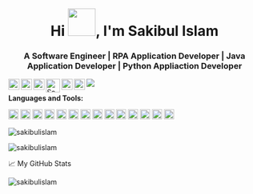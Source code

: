 <!-- Updating my readme for GitHub-->

<h1 align="center">Hi <img src="https://github.com/mitul3737/mitul3737/blob/main/Wave.gif" height="55px" width="55px">, I'm Sakibul Islam </h1>
<h3 align="center"> A Software Engineer | RPA Application Developer | Java Application Developer | Python Appliaction Developer </h3>


<a href="https://www.linkedin.com/in/sakibulislam/">
  <img align="left" alt="Sakibul Islam's LinkedIn" width="22px" src="https://cdn.jsdelivr.net/npm/simple-icons@v3/icons/linkedin.svg" />
</a>
<a href="https://twitter.com/sakibulislam">
  <img align="left" alt="Sakibul Islam | Twitter" width="22px" src="https://cdn.jsdelivr.net/npm/simple-icons@v3/icons/twitter.svg" />
</a>

<!--
<a href="mailto:shahriyarmitul382@gmail.com ">
  <img align="left" width="26px" src="https://cdn.jsdelivr.net/npm/simple-icons@v3/icons/gmail.svg" />
</a>
-->

<!--
<a href="https://discord.gg/yzegezxsd8">
  <img align="left" alt="Learn With Mitul Community" width="22px" src="https://cdn.jsdelivr.net/npm/simple-icons@v3/icons/discord.svg" />
</a>
-->

<a href="https://stackoverflow.com/users/11413910/sakibul-islam" target="blank"><img align="left" src="https://cdn.jsdelivr.net/npm/simple-icons@3.0.1/icons/stackoverflow.svg" alt="Sakibul Islam | Stack Overflow" height="22px" width="22px" /></a>


<a href="https://dev.to/sakibulislam" target="blank"><img align="left" src="https://cdn.jsdelivr.net/npm/simple-icons@3.0.1/icons/dev-dot-to.svg" alt="Sakibul Islam | DEV Community" height="27ppx" width="28px" /></a>

<a href="https://medium.com/@sakibulislam2241" target="blank"><img align="left" src="https://cdn.jsdelivr.net/npm/simple-icons@3.0.1/icons/medium.svg" alt="Sakibul Islam | Medium" height="22" width="22" /></a>

<a href="https://www.youtube.com/channel/UCTlTE1KmG4G4-j4P6remoQQ " target="blank"><img align="left" src="https://cdn.jsdelivr.net/npm/simple-icons@3.0.1/icons/youtube.svg" alt="Sakibul Islam | YouTube" height="22" width="22" /></a>

<!--
![](https://visitor-badge.glitch.me/badge?page_id=abhishekhnaiidu.abhishekhnaiidu)
-->

![](https://visitor-badge.glitch.me/badge?page_id=sakibulislam.sakibulislam)
<br />

**Languages and Tools:**  
<!--
<code><img height="20" src="https://raw.githubusercontent.com/github/explore/80688e429a7d4ef2fca1e82350fe8e3517d3494d/topics/javascript/javascript.png"></code>
<code><img height="20" src="https://raw.githubusercontent.com/github/explore/80688e429a7d4ef2fca1e82350fe8e3517d3494d/topics/vue/vue.png"></code>
<code><img height="20" src="https://raw.githubusercontent.com/github/explore/80688e429a7d4ef2fca1e82350fe8e3517d3494d/topics/react/react.png"></code>
<code><img height="20" src="https://raw.githubusercontent.com/github/explore/5c058a388828bb5fde0bcafd4bc867b5bb3f26f3/topics/graphql/graphql.png"></code>
<code><img height="20" src="https://raw.githubusercontent.com/github/explore/80688e429a7d4ef2fca1e82350fe8e3517d3494d/topics/nodejs/nodejs.png"></code>
<code><img height="20" src="https://raw.githubusercontent.com/github/explore/80688e429a7d4ef2fca1e82350fe8e3517d3494d/topics/mysql/mysql.png"></code>
<code><img height="20" src="https://raw.githubusercontent.com/github/explore/80688e429a7d4ef2fca1e82350fe8e3517d3494d/topics/firebase/firebase.png"></code>
-->
<code><img height="20" src="https://cdn.jsdelivr.net/npm/simple-icons@3.0.1/icons/java.svg"></code>
<code><img height="20" src="https://cdn.jsdelivr.net/npm/simple-icons@3.0.1/icons/python.svg"></code>
<code><img height="20" src="https://cdn.jsdelivr.net/npm/simple-icons@3.0.1/icons/php.svg"></code>
<code><img height="20" src="https://cdn.jsdelivr.net/npm/simple-icons@3.0.1/icons/javascript.svg"></code>
<code><img height="20" src="https://cdn.jsdelivr.net/npm/simple-icons@3.0.1/icons/angular.svg"></code>
<code><img height="20" src="https://cdn.jsdelivr.net/npm/simple-icons@3.0.1/icons/html5.svg"></code>
<code><img height="20" src="https://cdn.jsdelivr.net/npm/simple-icons@3.0.1/icons/css3.svg"></code>
<code><img height="20" src="https://cdn.jsdelivr.net/npm/simple-icons@3.0.1/icons/git.svg"></code>
<code><img height="20" src="https://cdn.jsdelivr.net/npm/simple-icons@3.0.1/icons/amazonaws.svg"></code>
<code><img height="20" src="https://cdn.jsdelivr.net/npm/simple-icons@3.0.1/icons/apache.svg"></code>
<code><img height="20" src="https://cdn.jsdelivr.net/npm/simple-icons@3.0.1/icons/redhat.svg"></code>
<code><img height="20" src="https://cdn.jsdelivr.net/npm/simple-icons@3.0.1/icons/linux.svg"></code>
<code><img height="20" src="https://cdn.jsdelivr.net/npm/simple-icons@3.0.1/icons/oracle.svg"></code>
<code><img height="20" src="https://cdn.jsdelivr.net/npm/simple-icons@3.0.1/icons/mysql.svg"></code>



<p><img align="center" src="https://github-readme-stats.vercel.app/api/top-langs?username=sakibulislam&show_icons=true&locale=en&layout=compact" alt="sakibulislam" />

<!--
[![willianrod's wakatime stats](https://github-readme-stats.vercel.app/api/wakatime?username=sakibulislam)]
-->
<p> <img src="https://github-readme-stats.vercel.app/api/wakatime?username=sakibulislam" alt="sakibulislam" />

<!--For adding Gif
<p><img align="right" alt="GIF" src="https://github.com/mitul3737/mitul3737/blob/main/github%20readme.gif" width="500" height="350" /></p>
-->



<!--
### About Me 🚀
🎓 I’m an Open-Source enthusiast & a fresher pursuing my Bachelors in Computer Science & Engineering. </br>
👨‍💻  I am passionate about Data Science, ML , Ai, Kubernetes, Web Dev, Machine Learning, DevOps. </br>

### My Experiences 🙌
- [AWS Community Builder](https://aws.amazon.com/developer/community/community-builders/) – AWS Community builders are very enthusiast about Cloud and they do experiment cloud features and do test some awesome features and enlightens their community
- [Microsoft Learn Student Ambassador]( https://studentambassadors.microsoft.com/en-US/profile/94378 ) - Conducted workshops & webinars on Azure, GitHub & Git etc.
- [Auth0 Ambassador]( https://auth0.com/ambassador-program) – Auth0 Ambassadors are passionate community leaders and they learn Auth0 technologies and share these within his community
- [Postman Student Leader](https://www.postman.com/company/student-program/#student-expert-program)– Postman Student Leaders are Postman Student experts and are passionate about API’s and builds API’s and share the knowledge within his community

- Speaker at  [GDG Cloud Dhaka](https://gdg.community.dev/gdg-cloud-dhaka/)  for [Introduction to Cloud Computing, GCP and QWIKLABS](https://youtu.be/_jQH1MH6x5E))

### Honors & Awards 🏅
- Became [QWIKLABS]( https://www.qwiklabs.com/) Hall of Fame for completing Google Cloud Labs through QWIKLABS 
- Received [ Postman Student Expert](https://api.badgr.io/public/assertions/7sh5kY81RYGBPb1NHLFilw?identity__email=shahriyarmitul3737%40gmail.com) badge for completing labs  of Postman
- Selected as a scholarship recipient for [KubeCon + CloudNativeCon](https://events19.linuxfoundation.org/events/kubecon-cloudnativecon-north-america-2019/)
- Became [Postman Student Expert](https://badgr.com/public/assertions/7sh5kY81RYGBPb1NHLFilw?identity__email=shahriyarmitul3737%40gmail.com) after completing training on Postman

-->



📈 My GitHub Stats

<!--

<p align="center"> <img src="https://github-readme-stats.vercel.app/api?username=mitul3737&show_icons=true&theme=gotham" alt="mitul3737" /> 

<br />
-->  
<p> <img src="https://github-readme-stats.vercel.app/api?username=sakibulislam&show_icons=true&theme=gotham" alt="sakibulislam" /> </p>
  
<!--you can use merko/dark/ radical/ merko/ gruvbox/ tokyonight/ onedark/ cobalt/ synthwave/highcontrast/ dracula/ gotham-->
  
<!--Adding private contributions count to total commits count
![Anurag's GitHub stats](https://github-readme-stats.vercel.app/api?username=mitul3737&count_private=true)-->
<!--
![Anurag's GitHub stats](https://github-readme-stats.vercel.app/api?username=anuraghazra&hide=contribs,prs)-->
<!--Showing icons
![Anurag's GitHub stats](https://github-readme-stats.vercel.app/api?username=anuraghazra&show_icons=true)-->
<!--theme colour change  
![Anurag's GitHub stats](https://github-readme-stats.vercel.app/api?username=mitul3737&show_icons=true&theme=merko/dark/ radical/ merko/ gruvbox/ tokyonight/ onedark/ cobalt/ synthwave/highcontrast/ dracula)-->


<!--
### Blogs posts
-->
<!-- BLOG-POST-LIST:START -->
<!--
- [Creating Your First Auth0 Action](https://dev.to/mitul3737/creating-your-first-auth0-action-ehj)
- [How I got selected into the national level of“ Cisco 2021 National Skill Competition Bangladesh :](https://shahriyarmitul3737.medium.com/how-i-got-selected-into-the-national-level-of-cisco-2021-national-skill-competition-bangladesh-b2a31de7b77a?source=rss-c1edac92734b------2)
- [Completing "Hacktoberfest 2020"](https://dev.to/mitul3737/completing-hacktoberfest-2020-1b70)
- [My first open-source contribution at “Hacktoberfest 2020](https://shahriyarmitul3737.medium.com/my-first-open-source-contribution-at-hacktoberfest-2020-ad82d040a0ad?source=rss-c1edac92734b------2)
-->
<!-- BLOG-POST-LIST:END -->


<!--
### Coding Stats
<!--START_SECTION:waka-->
<!--  
```text
YAML         1 hr 15 mins    ██████████████▓░░░░░░░░░░   58.67 % 
Other        39 mins         ███████▓░░░░░░░░░░░░░░░░░   30.66 % 
Markdown     9 mins          █▓░░░░░░░░░░░░░░░░░░░░░░░   07.06 % 
Docker       4 mins          █░░░░░░░░░░░░░░░░░░░░░░░░   03.58 % 
```
-->
<!--END_SECTION:waka-->


<!--..-->

<!--  
 ![Mitul's GitHub activity graph](https://activity-graph.herokuapp.com/graph?username=mitul3737&theme=xcode)
-->
